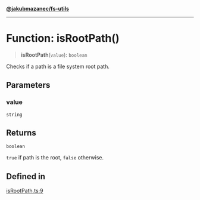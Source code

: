 [**@jakubmazanec/fs-utils**](../README.md)

---

# Function: isRootPath()

> **isRootPath**(`value`): `boolean`

Checks if a path is a file system root path.

## Parameters

### value

`string`

## Returns

`boolean`

`true` if path is the root, `false` otherwise.

## Defined in

[isRootPath.ts:9](https://github.com/jakubmazanec/tools/blob/a4967209f10f2b04ade958bd873ac46f1290cee7/packages/fs-utils/source/isRootPath.ts#L9)
